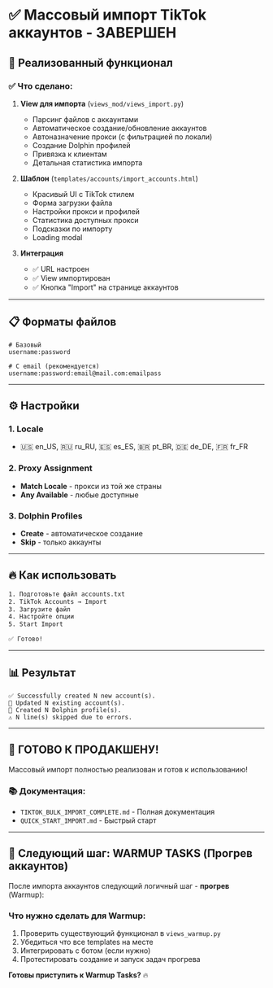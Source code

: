 # ✅ Массовый импорт TikTok аккаунтов - ЗАВЕРШЕН

## 🎯 Реализованный функционал

### ✅ Что сделано:

1. **View для импорта** (`views_mod/views_import.py`)
   - Парсинг файлов с аккаунтами
   - Автоматическое создание/обновление аккаунтов
   - Автоназначение прокси (с фильтрацией по локали)
   - Создание Dolphin профилей
   - Привязка к клиентам
   - Детальная статистика импорта

2. **Шаблон** (`templates/accounts/import_accounts.html`)
   - Красивый UI с TikTok стилем
   - Форма загрузки файла
   - Настройки прокси и профилей
   - Статистика доступных прокси
   - Подсказки по импорту
   - Loading modal

3. **Интеграция**
   - ✅ URL настроен
   - ✅ View импортирован
   - ✅ Кнопка "Import" на странице аккаунтов

---

## 📋 Форматы файлов

```
# Базовый
username:password

# С email (рекомендуется)
username:password:email@mail.com:emailpass
```

---

## ⚙️ Настройки

### 1. Locale
- 🇺🇸 en_US, 🇷🇺 ru_RU, 🇪🇸 es_ES, 🇧🇷 pt_BR, 🇩🇪 de_DE, 🇫🇷 fr_FR

### 2. Proxy Assignment
- **Match Locale** - прокси из той же страны
- **Any Available** - любые доступные

### 3. Dolphin Profiles
- **Create** - автоматическое создание
- **Skip** - только аккаунты

---

## 🔥 Как использовать

```bash
1. Подготовьте файл accounts.txt
2. TikTok Accounts → Import
3. Загрузите файл
4. Настройте опции
5. Start Import

✅ Готово!
```

---

## 📊 Результат

```
✅ Successfully created N new account(s).
🔄 Updated N existing account(s).
🐬 Created N Dolphin profile(s).
⚠️ N line(s) skipped due to errors.
```

---

## 🎉 ГОТОВО К ПРОДАКШЕНУ!

Массовый импорт полностью реализован и готов к использованию!

### 📚 Документация:
- `TIKTOK_BULK_IMPORT_COMPLETE.md` - Полная документация
- `QUICK_START_IMPORT.md` - Быстрый старт

---

## 🚀 Следующий шаг: WARMUP TASKS (Прогрев аккаунтов)

После импорта аккаунтов следующий логичный шаг - **прогрев** (Warmup):

### Что нужно сделать для Warmup:
1. Проверить существующий функционал в `views_warmup.py`
2. Убедиться что все templates на месте
3. Интегрировать с ботом (если нужно)
4. Протестировать создание и запуск задач прогрева

**Готовы приступить к Warmup Tasks?** 🔥



